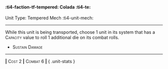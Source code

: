 #### :ti4-faction-tf-tempered: **Colada** :ti4-te:

Unit Type: Tempered Mech :ti4-unit-mech: 

---

While this unit is being transported, choose 1 unit in its system that has a <span style="font-variant:small-caps;">Capacity</span> value to roll 1 additional die on its combat rolls.

* <span style="font-variant:small-caps;">Sustain Damage</span> 

---

__|__ <span style="font-variant:small-caps;">Cost 2</span> __|__ <span style="font-variant:small-caps;">Combat 6</span> __|__
{ .unit-stats }
